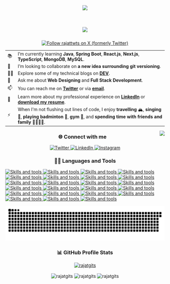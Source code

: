 <div align="center">
  <img src="https://capsule-render.vercel.app/api?type=waving&height=280&color=gradient&text=Hi%20there,%20I'm%20Rajat%20🐼&fontSize=50&animation=fadeIn">
</div>

<h1 align="center">
  <a href="https://github.com/DenverCoder1/readme-typing-svg">
    <img src="https://readme-typing-svg.demolab.com?font=IBM+Plex+Sans&weight=600&size=28&pause=1000&color=FFFFFF&center=true&vCenter=true&width=435&lines=Welcome+to+my+GitHub+Profile!;I'm+a+Full+Stack+Developer" />
  </a>
</h1>

<div align="center">
    <a href="https://twitter.com/rajattwts" target="blank"><img src="https://img.shields.io/twitter/follow/rajattwts?style=social&logo=x" alt="Follow rajattwts on X (formerly Twitter)" /></a>
</div>

<table border="0">
    <!-- <tr>
        <td>👔</td>
        <td>I’m currently employed at <b><a href="https://www.servicenow.com/" target="_blank">ServiceNow at Hyderabad</a></b>.</td>
    </tr> -->
    <tr>
        <td>📚</td>
        <td>I’m currently learning <b>Java</b>, <b>Spring Boot</b>, <b>React.js</b>, <b>Next.js</b>, <b>TypeScript</b>, <b>MongoDB</b>, <b>MySQL</b>.</td>
    </tr>
    <tr>
        <td>👯</td>
        <td>I’m looking to collaborate on <b>a new idea surrounding git versioning</b>.</td>
    </tr>
    <tr>
        <td>✍🏻</td>
        <td>Explore some of my technical blogs on <b><a href="https://dev.to/rajatblogs/" target="_blank">DEV</a></b>.</td>
    </tr>
    <tr>
        <td>💬</td>
        <td>Ask me about <b>Web Designing</b> and <b>Full Stack Development</b>.</td>
    </tr>
    <tr>
        <td>📫</td>
        <td>You can reach me on <b><a href="https://twitter.com/rajattwts" target="_blank">Twitter</a></b> or via <b><a href="mailto:rajatrajemails@gmail.com" target="_blank">email</a></b>.</td>
    </tr>
    <tr>
        <td>📄</td>
        <td>Learn more about my professional experience on <b><a href="https://www.linkedin.com/in/rajatlinks" target="_blank">LinkedIn</a></b> or <b><a href="https://github.com/rajatgits/rajatgits/raw/master/Rajat_Raj_Resume.pdf">download my resume</a></b>.</td>
    </tr>
    <tr>
        <td>⚡</td>
        <td>When I'm not flushing out lines of code, I enjoy <b>travelling</b> 🏔, <b>singing</b> 🎤, <b>playing badminton</b> 🏸, <b>gym</b> 💪, and <b>spending time with friends and family</b> 👨‍👩‍👧‍👦.</td>
    </tr>
</table>

<div>
    <img align="right" src="https://i.gifer.com/DVYt.gif">
</div>

<div>
    <h3 align="center">🌐 Connect with me</h3>
    <p align="center">
        <a href="https://twitter.com/rajattwts" target="blank"">
            <img src="https://skillicons.dev/icons?i=twitter" alt="Twitter"/>
        </a>
        <a href="https://linkedin.com/in/rajatlinks" target="blank">
            <img src="https://skillicons.dev/icons?i=linkedin" alt="LinkedIn"/>
        </a>
        <a href="https://instagram.com/rajat.igs" target="blank"">
            <img src="https://skillicons.dev/icons?i=instagram" alt="Instagram"/>
        </a>
    </p>
    <h3 align="center">👨‍💻 Languages and Tools</h3>
    <p align="left">
        <a href="https://skillicons.dev">
            <img src="https://skillicons.dev/icons?i=java" alt="Skills and tools"/>
            <img src="https://skillicons.dev/icons?i=html" alt="Skills and tools"/>
            <img src="https://skillicons.dev/icons?i=css" alt="Skills and tools"/>
            <img src="https://skillicons.dev/icons?i=tailwindcss" alt="Skills and tools"/>
            <img src="https://skillicons.dev/icons?i=sass" alt="Skills and tools"/>
            <img src="https://skillicons.dev/icons?i=javascript" alt="Skills and tools"/>
            <img src="https://skillicons.dev/icons?i=typescript" alt="Skills and tools"/>
            <img src="https://skillicons.dev/icons?i=spring" alt="Skills and tools"/>
            <img src="https://skillicons.dev/icons?i=maven" alt="Skills and tools"/>
            <img src="https://skillicons.dev/icons?i=react" alt="Skills and tools"/>
            <img src="https://skillicons.dev/icons?i=redux" alt="Skills and tools"/>
            <img src="https://skillicons.dev/icons?i=nextjs" alt="Skills and tools"/>
            <img src="https://skillicons.dev/icons?i=docker" alt="Skills and tools"/>
            <img src="https://skillicons.dev/icons?i=git" alt="Skills and tools"/>
            <img src="https://skillicons.dev/icons?i=github" alt="Skills and tools"/>
            <img src="https://skillicons.dev/icons?i=mongodb" alt="Skills and tools"/>
            <img src="https://skillicons.dev/icons?i=mysql" alt="Skills and tools"/>
            <img src="https://skillicons.dev/icons?i=prisma" alt="Skills and tools"/>
            <img src="https://skillicons.dev/icons?i=expressjs" alt="Skills and tools"/>
            <img src="https://skillicons.dev/icons?i=gcp" alt="Skills and tools"/>
            <img src="https://skillicons.dev/icons?i=vscode" alt="Skills and tools"/>
            <img src="https://skillicons.dev/icons?i=idea" alt="Skills and tools"/>
            <img src="https://skillicons.dev/icons?i=vercel" alt="Skills and tools"/> 
        </a>
    </p>
</div>
    
<picture>
  <source media="(prefers-color-scheme: dark)" srcset="https://raw.githubusercontent.com/rajatgits/rajatgits/output/github-contribution-grid-snake-dark.svg">
  <source media="(prefers-color-scheme: light)" srcset="https://raw.githubusercontent.com/rajatgits/rajatgits/output/github-contribution-grid-snake.svg">
  <img alt="github contribution grid snake animation" src="https://raw.githubusercontent.com/rajatgits/rajatgits/output/github-contribution-grid-snake.svg">
</picture>

<h3 align="center">📊 GitHub Profile Stats</h3>
<div align="center">
    <a href="#">
        <img src="https://komarev.com/ghpvc/?username=rajatgits&label=Profile%20views&color=0e75b6&style=flat" alt="rajatgits" />
    </a>
</div>&nbsp;<br />

<div align="center">
 <img src="https://github-readme-stats.vercel.app/api/top-langs/?username=rajatgits&theme=vue-dark&show_icons=true&hide_border=true&layout=compact" alt="rajatgits" width="33%" height="100px"/> 
 <img src="https://github-readme-stats.vercel.app/api?username=rajatgits&theme=vue-dark&show_icons=true&hide_border=true&count_private=true" alt="rajatgits" width="33%" height="100px"/>  
 <img src="https://github-readme-streak-stats.herokuapp.com/?user=rajatgits&theme=vue-dark&hide_border=true" alt="rajatgits" width="33%" height="100px"/>
</div>
